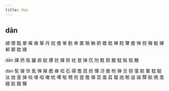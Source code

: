 ```yaml
---
title: dan
---
```


## dān
頕
愖
甔
單
癉
瘅
箪
丹
妉
儋
単
勯
单
匰
耼
聃
砃
聸
耽
褝
眈
簞
擔
殚
担
殫
躭
襌
郸
鄲
酖
媅




dǎn
燀
玬
瓭
皽
疸
紞
撢
抌
撣
担
衴
亶
掸
伔
刐
黕
胆
膽
馾
賧
赕
黵







dàn
髧
彈
惔
氮
惮
癉
癚
瘅
呾
石
禫
憺
窞
担
憚
泹
擔
柦
弾
旦
狚
霮
餤
饏
馾
駳
淡
沊
亶
弹
啖
啿
啗
噉
帎
嘾
唌
嚪
但
疍
儋
僤
蓞
蛋
萏
蜑
訑
觛
诞
誕
贉
醈
鴠
澹
繵
腅
膻
黮
